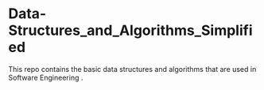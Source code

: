 # Data-Structures_and_Algorithms_Simplified
This repo contains the basic data structures and algorithms that are used in Software Engineering .
